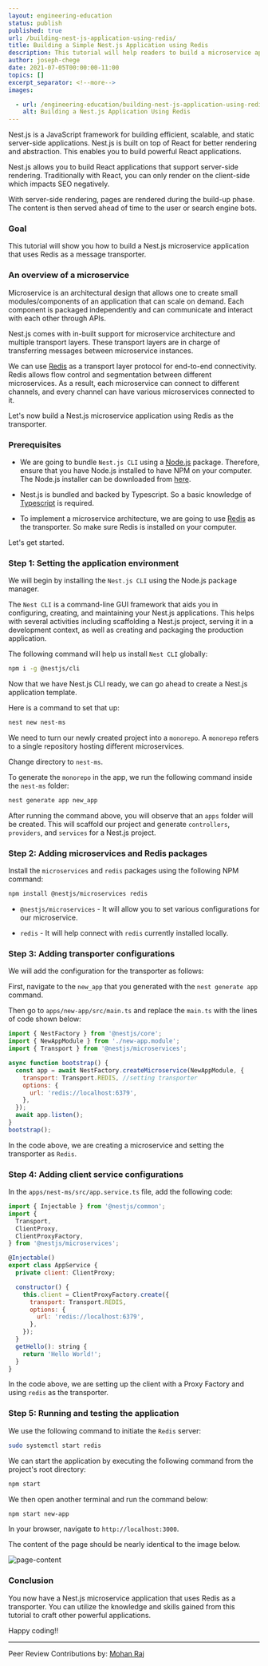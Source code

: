 ```yaml
---
layout: engineering-education
status: publish
published: true
url: /building-nest-js-application-using-redis/
title: Building a Simple Nest.js Application using Redis
description: This tutorial will help readers to build a microservice application using Nest.js with Redis as the transporter.
author: joseph-chege
date: 2021-07-05T00:00:00-11:00
topics: []
excerpt_separator: <!--more-->
images:

  - url: /engineering-education/building-nest-js-application-using-redis/hero.jpg
    alt: Building a Nest.js Application Using Redis
---
```

Nest.js is a JavaScript framework for building efficient, scalable, and static server-side applications. Nest.js is built on top of React for better rendering and abstraction. This enables you to build powerful React applications. 
<!--more-->
Nest.js allows you to build React applications that support server-side rendering. Traditionally with React, you can only render on the client-side which impacts SEO negatively.

With server-side rendering, pages are rendered during the build-up phase. The content is then served ahead of time to the user or search engine bots. 

### Goal
This tutorial will show you how to build a Nest.js microservice application that uses Redis as a message transporter.

### An overview of a microservice
Microservice is an architectural design that allows one to create small modules/components of an application that can scale on demand. Each component is packaged independently and can communicate and interact with each other through APIs. 

Nest.js comes with in-built support for microservice architecture and multiple transport layers. These transport layers are in charge of transferring messages between microservice instances. 

We can use [Redis](https://redis.io/) as a transport layer protocol for end-to-end connectivity. Redis allows flow control and segmentation between different microservices. As a result, each microservice can connect to different channels, and every channel can have various microservices connected to it. 

Let's now build a Nest.js microservice application using Redis as the transporter.

### Prerequisites
- We are going to bundle `Nest.js CLI` using a [Node.js](https://nodejs.org/en/) package. Therefore, ensure that you have Node.js installed to have NPM on your computer. The Node.js installer can be downloaded from [here](https://nodejs.org/en/).

- Nest.js is bundled and backed by Typescript. So a basic knowledge of [Typescript](https://www.typescriptlang.org/) is required.

- To implement a microservice architecture, we are going to use [Redis](https://redis.io/) as the transporter. So make sure Redis is installed on your computer.

Let's get started.

### Step 1: Setting the application environment
We will begin by installing the `Nest.js CLI` using the Node.js package manager. 

The `Nest CLI` is a command-line GUI framework that aids you in configuring, creating, and maintaining your Nest.js applications. This helps with several activities including scaffolding a Nest.js project, serving it in a development context, as well as creating and packaging the production application. 

The following command will help us install `Nest CLI` globally:

```bash
npm i -g @nestjs/cli
```

Now that we have Nest.js CLI ready, we can go ahead to create a Nest.js application template. 

Here is a command to set that up:

```bash
nest new nest-ms
```

We need to turn our newly created project into a `monorepo`. A `monorepo` refers to a single repository hosting different microservices. 

Change directory to `nest-ms`. 

To generate the `monorepo` in the app, we run the following command inside the `nest-ms` folder:

```bash
nest generate app new_app
```

After running the command above, you will observe that an `apps` folder will be created. This will scaffold our project and generate `controllers`, `providers`, and `services` for a Nest.js project.

### Step 2: Adding microservices and Redis packages
Install the `microservices` and `redis` packages using the following NPM command:

```bash
npm install @nestjs/microservices redis
```

- `@nestjs/microservices` - It will allow you to set various configurations for our microservice.

- `redis` - It will help connect with `redis` currently installed locally.

### Step 3: Adding transporter configurations
We will add the configuration for the transporter as follows:

First, navigate to the `new_app` that you generated with the `nest generate app` command. 

Then go to `apps/new-app/src/main.ts` and replace the `main.ts` with the lines of code shown below:

```js
import { NestFactory } from '@nestjs/core';
import { NewAppModule } from './new-app.module';
import { Transport } from '@nestjs/microservices';

async function bootstrap() {
  const app = await NestFactory.createMicroservice(NewAppModule, {
    transport: Transport.REDIS, //setting transporter
    options: {
      url: 'redis://localhost:6379',
    },
  });
  await app.listen();
}
bootstrap();
```

In the code above, we are creating a microservice and setting the transporter as `Redis`.

### Step 4: Adding client service configurations
In the `apps/nest-ms/src/app.service.ts` file, add the following code:

```js
import { Injectable } from '@nestjs/common';
import {
  Transport,
  ClientProxy,
  ClientProxyFactory,
} from '@nestjs/microservices';

@Injectable()
export class AppService {
  private client: ClientProxy;

  constructor() {
    this.client = ClientProxyFactory.create({
      transport: Transport.REDIS,
      options: {
        url: 'redis://localhost:6379',
      },
    });
  }
  getHello(): string {
    return 'Hello World!';
  }
}
```

In the code above, we are setting up the client with a Proxy Factory and using `redis` as the transporter.

### Step 5: Running and testing the application
We use the following command to initiate the `Redis` server:

```bash
sudo systemctl start redis
```

We can start the application by executing the following command from the project's root directory:

```bash
npm start
```

We then open another terminal and run the command below:

```bash
npm start new-app
```

In your browser, navigate to `http://localhost:3000`. 

The content of the page should be nearly identical to the image below.

![page-content](/engineering-education/building-nest-js-application-using-redis/page-content.png)

### Conclusion
You now have a Nest.js microservice application that uses Redis as a transporter. You can utilize the knowledge and skills gained from this tutorial to craft other powerful applications.

Happy coding!!

---
Peer Review Contributions by: [Mohan Raj](/engineering-education/authors/mohan-raj/)